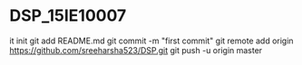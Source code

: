 # DSP_15IE10007
it init
git add README.md
git commit -m "first commit"
git remote add origin https://github.com/sreeharsha523/DSP.git
git push -u origin master
